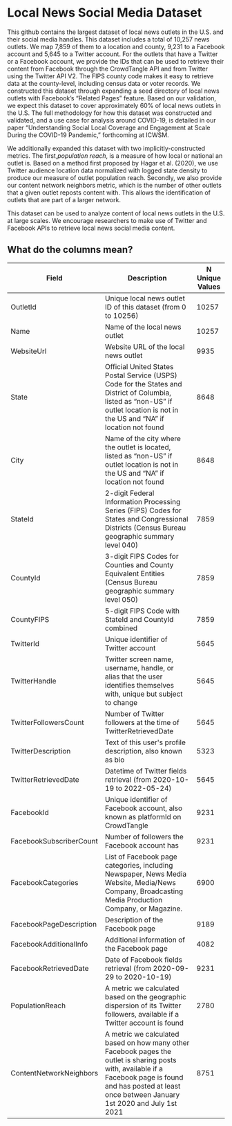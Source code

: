 # Local News Social Media Dataset
This github contains the largest dataset of local news outlets in the U.S. and their social media handles. This dataset includes a total of 10,257 news outlets. We map 7,859 of them to a location and county, 9,231 to a Facebook account and 5,645 to a Twitter account. For the outlets that have a Twitter or a Facebook account, we provide the IDs that can be used to retrieve their content from Facebook through the CrowdTangle API and from Twitter using the Twitter API V2. The FIPS county code makes it easy to retrieve data at the county-level, including census data or voter records. We constructed this dataset through expanding a seed directory of local news outlets with Facebook’s “Related Pages” feature. Based on our validation, we expect this dataset to cover approximately 60% of local news outlets in the U.S. The full methodology for how this dataset was constructed and validated, and a use case for analysis around COVID-19, is detailed in our paper “Understanding Social Local Coverage and Engagement at Scale During the COVID-19 Pandemic,” forthcoming at ICWSM.

We additionally expanded this dataset with two implicitly-constructed metrics. The first,*population reach*, is a measure of how local or national an outlet is. Based on a method first proposed by Hagar et al. (2020), we use Twitter audience location data normalized with logged state density to produce our measure of outlet population reach. Secondly, we also provide our content network neighbors metric, which is the number of other outlets that a given outlet reposts content with. This allows the identification of outlets that are part of a larger network.

This dataset can be used to analyze content of local news outlets in the U.S. at large scales. We encourage researchers to make use of Twitter and Facebook APIs to retrieve local news social media content.


## What do the columns mean?
| Field                   | Description                                                                                                                                                                                                   | N Unique Values |
|-------------------------|---------------------------------------------------------------------------------------------------------------------------------------------------------------------------------------------------------------|-----------------|
| OutletId                | Unique local news outlet ID of this dataset (from 0 to 10256)                                                                                                                                                 | 10257           |
| Name                    | Name of the local news outlet                                                                                                                                                                                 | 10257           |
| WebsiteUrl              | Website URL of the local news outlet                                                                                                                                                                          | 9935            |
| State                   | Official United States Postal Service (USPS) Code for the States and District of Columbia, listed as “non-US” if outlet location is not in the US and “NA” if location not found                              | 8648            |
| City                    | Name of the city where the outlet is located, listed as “non-US” if outlet location is not in the US and “NA” if location not found                                                                           | 8648            |
| StateId                 | 2-digit Federal Information Processing Series (FIPS) Codes for States and Congressional Districts (Census Bureau geographic summary level 040)                                                                | 7859            |
| CountyId                | 3-digit FIPS Codes for Counties and County Equivalent Entities (Census Bureau geographic summary level 050)                                                                                                   | 7859            |
| CountyFIPS              | 5-digit FIPS Code with StateId and CountyId combined                                                                                                                                                          | 7859            |
| TwitterId               | Unique identifier of Twitter account                                                                                                                                                                          | 5645            |
| TwitterHandle           | Twitter screen name, username, handle, or alias that the user identifies themselves with, unique but subject to change                                                                                        | 5645            |
| TwitterFollowersCount   | Number of Twitter followers at the time of TwitterRetrievedDate                                                                                                                                               | 5645            |
| TwitterDescription      | Text of this user's profile description, also known as bio                                                                                                                                                    | 5323            |
| TwitterRetrievedDate    | Datetime of Twitter fields retrieval (from 2020-10-19 to 2022-05-24)                                                                                                                                          | 5645            |
| FacebookId              | Unique identifier of Facebook account, also known as platformId on CrowdTangle                                                                                                                                | 9231            |
| FacebookSubscriberCount | Number of followers the Facebook account has                                                                                                                                                                  | 9231            |
| FacebookCategories      | List of Facebook page categories, including Newspaper, News Media Website, Media/News Company, Broadcasting Media Production Company, or Magazine.                                                            | 6900            |
| FacebookPageDescription | Description of the Facebook page                                                                                                                                                                              | 9189            |
| FacebookAdditionalInfo  | Additional information of the Facebook page                                                                                                                                                                   | 4082            |
| FacebookRetrievedDate   | Date of Facebook fields retrieval (from 2020-09-29 to 2020-10-19)                                                                                                                                             | 9231            |
| PopulationReach         | A metric we calculated based on the geographic dispersion of its Twitter followers, available if a Twitter account is found                                                                                   | 2780            |
| ContentNetworkNeighbors | A metric we calculated based on how many other Facebook pages the outlet is sharing posts with, available if a Facebook page is found and has posted at least once between January 1st 2020 and July 1st 2021 | 8751            |
